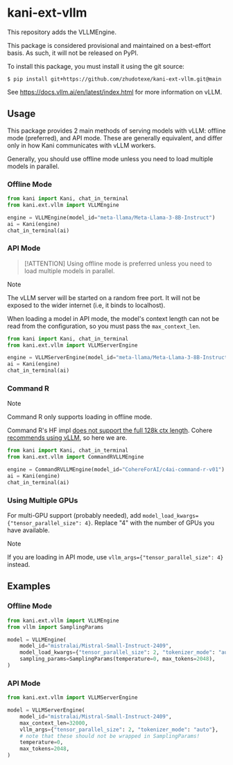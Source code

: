 # kani-ext-vllm

This repository adds the VLLMEngine.

This package is considered provisional and maintained on a best-effort basis. As such, it will not be released on
PyPI.

To install this package, you must install it using the git source:

```shell
$ pip install git+https://github.com/zhudotexe/kani-ext-vllm.git@main
```

See https://docs.vllm.ai/en/latest/index.html for more information on vLLM.

## Usage

This package provides 2 main methods of serving models with vLLM: offline mode (preferred), and API mode.
These are generally equivalent, and differ only in how Kani communicates with vLLM workers.

Generally, you should use offline mode unless you need to load multiple models in parallel.

### Offline Mode

```python
from kani import Kani, chat_in_terminal
from kani.ext.vllm import VLLMEngine

engine = VLLMEngine(model_id="meta-llama/Meta-Llama-3-8B-Instruct")
ai = Kani(engine)
chat_in_terminal(ai)
```

### API Mode

> [!ATTENTION]
> Using offline mode is preferred unless you need to load multiple models in parallel.

> [!NOTE]
> The vLLM server will be started on a random free port. It will not be exposed to the wider internet (i.e, it binds to
> localhost).

When loading a model in API mode, the model's context length can not be read from the configuration, so you must pass
the `max_context_len`.

```python
from kani import Kani, chat_in_terminal
from kani.ext.vllm import VLLMServerEngine

engine = VLLMServerEngine(model_id="meta-llama/Meta-Llama-3-8B-Instruct", max_context_len=128000)
ai = Kani(engine)
chat_in_terminal(ai)
```

### Command R

> [!NOTE]
> Command R only supports loading in offline mode.

Command R's HF
impl [does not support the full 128k ctx length](https://huggingface.co/CohereForAI/c4ai-command-r-v01/discussions/12).
Cohere [recommends using vLLM](https://huggingface.co/CohereForAI/c4ai-command-r-v01/discussions/32), so here we are.

```python
from kani import Kani, chat_in_terminal
from kani.ext.vllm import CommandRVLLMEngine

engine = CommandRVLLMEngine(model_id="CohereForAI/c4ai-command-r-v01")
ai = Kani(engine)
chat_in_terminal(ai)
```

### Using Multiple GPUs

For multi-GPU support (probably needed), add `model_load_kwargs={"tensor_parallel_size": 4}`. Replace "4" with the
number of GPUs you have available.

> [!NOTE]
> If you are loading in API mode, use `vllm_args={"tensor_parallel_size": 4}` instead.

## Examples

### Offline Mode

```python
from kani.ext.vllm import VLLMEngine
from vllm import SamplingParams

model = VLLMEngine(
    model_id="mistralai/Mistral-Small-Instruct-2409",
    model_load_kwargs={"tensor_parallel_size": 2, "tokenizer_mode": "auto"},
    sampling_params=SamplingParams(temperature=0, max_tokens=2048),
)
```

### API Mode

```python
from kani.ext.vllm import VLLMServerEngine

model = VLLMServerEngine(
    model_id="mistralai/Mistral-Small-Instruct-2409",
    max_context_len=32000,
    vllm_args={"tensor_parallel_size": 2, "tokenizer_mode": "auto"},
    # note that these should not be wrapped in SamplingParams!
    temperature=0,
    max_tokens=2048,
)
```
